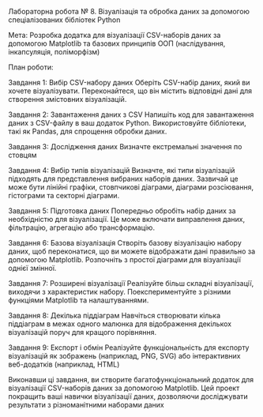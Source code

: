 Лабораторна робота № 8. Візуалізація та обробка даних за допомогою спеціалізованих бібліотек Python

Мета: Розробка додатка для візуалізації CSV-наборів даних за допомогою Matplotlib та базових принципів ООП (наслідування, інкапсуляція, поліморфізм)

План роботи:

Завдання 1: Вибір CSV-набору даних Оберіть CSV-набір даних, який ви хочете візуалізувати. Переконайтеся, що він містить відповідні дані для створення змістовних візуалізацій.

Завдання 2: Завантаження даних з CSV Напишіть код для завантаження даних з CSV-файлу в ваш додаток Python. Використовуйте бібліотеки, такі як Pandas, для спрощення обробки даних.

Завдання 3: Дослідження даних Визначте екстремальні значення по стовцям

Завдання 4: Вибір типів візуалізацій Визначте, які типи візуалізацій підходять для представлення вибраних наборів даних. Зазвичай це може бути лінійні графіки, стовпчикові діаграми, діаграми розсіювання, гістограми та секторні діаграми.

Завдання 5: Підготовка даних Попередньо обробіть набір даних за необхідністю для візуалізації. Це може включати виправлення даних, фільтрацію, агрегацію або трансформацію.

Завдання 6: Базова візуалізація Створіть базову візуалізацію набору даних, щоб переконатися, що ви можете відображати дані правильно за допомогою Matplotlib. Розпочніть з простої діаграми для візуалізації однієї змінної.

Завдання 7: Розширені візуалізації Реалізуйте більш складні візуалізації, виходячи з характеристик набору. Поекспериментуйте з різними функціями Matplotlib та налаштуваннями.

Завдання 8: Декілька піддіаграм Навчіться створювати кілька піддіаграм в межах одного малюнка для відображення декількох візуалізацій поруч для кращого порівняння.

Завдання 9: Експорт і обмін Реалізуйте функціональність для експорту візуалізацій як зображень (наприклад, PNG, SVG) або інтерактивних веб-додатків (наприклад, HTML)

Виконавши ці завдання, ви створите багатофункціональний додаток для візуалізації CSV-наборів даних за допомогою Matplotlib. Цей проект покращить ваші навички візуалізації даних, дозволяючи досліджувати результати з різноманітними наборами даних